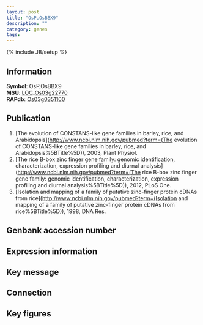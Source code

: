 ```yaml
---
layout: post
title: "OsP,OsBBX9"
description: ""
category: genes
tags: 
---
```

{% include JB/setup %}

## Information
__Symbol__: OsP,OsBBX9  
__MSU__: [LOC_Os03g22770](http://rice.plantbiology.msu.edu/cgi-bin/ORF_infopage.cgi?orf=LOC_Os03g22770)  
__RAPdb__: [Os03g0351100](http://rapdb.dna.affrc.go.jp/viewer/gbrowse_details/irgsp1?name=Os03g0351100)  

## Publication
1. [The evolution of CONSTANS-like gene families in barley, rice, and Arabidopsis](http://www.ncbi.nlm.nih.gov/pubmed?term=(The evolution of CONSTANS-like gene families in barley, rice, and Arabidopsis%5BTitle%5D)), 2003, Plant Physiol.
2. [The rice B-box zinc finger gene family: genomic identification, characterization, expression profiling and diurnal analysis](http://www.ncbi.nlm.nih.gov/pubmed?term=(The rice B-box zinc finger gene family: genomic identification, characterization, expression profiling and diurnal analysis%5BTitle%5D)), 2012, PLoS One.
3. [Isolation and mapping of a family of putative zinc-finger protein cDNAs from rice](http://www.ncbi.nlm.nih.gov/pubmed?term=(Isolation and mapping of a family of putative zinc-finger protein cDNAs from rice%5BTitle%5D)), 1998, DNA Res.

## Genbank accession number

## Expression information

## Key message

## Connection

## Key figures


